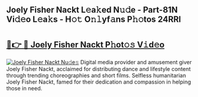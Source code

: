 ## Joely Fisher Nackt L𝚎a𝚔ed N𝚞𝚍e - Part-81N Vi𝚍𝚎o L𝚎a𝚔s - H𝚘𝚝 O𝚗𝚕yf𝚊ns P𝚑𝚘tos 24RRl

# <h2><a href="http://kf2oi0y.oniu.top/?m=Joely+Fisher+Nackt">🔗👉 🔴 Joely Fisher Nackt P𝚑ot𝚘𝚜 V𝚒d𝚎o</a></h2>

[![Joely Fisher Nackt Nu𝚍e𝚜](https://i.imgur.com/0qMVB7G.gif)](http://kf2oi0y.oniu.top/?m=Joely+Fisher+Nackt)
Digital media provider and amusement giver Joely Fisher Nackt, acclaimed for distributing dance and lifestyle content through trending choreographies and short films. Selfless humanitarian Joely Fisher Nackt, famed for their dedication and compassion in helping those in need.  
